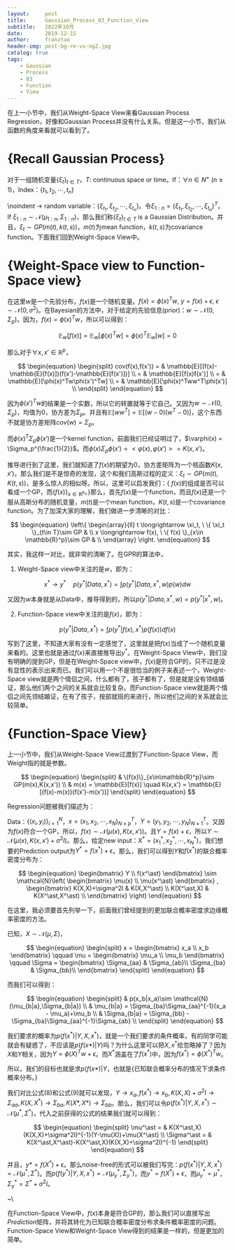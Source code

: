 ```yaml
---
layout:     post
title:      Gaussian_Process_03_Function_View
subtitle:   2022年10月
date:       2019-12-15
author:     franztao
header-img: post-bg-re-vs-ng2.jpg
catalog: true
tags:
    - Gaussian
    - Process
    - 03
    - Function
    - View
---
```


    

在上一小节中，我们从Weight-Space View来看Gaussian Process Regression，好像和Gaussian Process并没有什么关系。但是这一小节，我们从函数的角度来看就可以看到了。
#  {Recall Gaussian Process}
对于一组随机变量$\{ \xi_t \}_{t\in T}$，$T:$ continuous space or time。If：$\forall n \in N^+ \ (n\geq 1)$，Index：$\{t_1,t_2,\cdots,t_n \}$

\noindent $\longrightarrow$ random variable：$\{\xi_{t_1},\xi_{t_2},\cdots,\xi_{t_n}\}$。令$\xi_{1:n} = \{\xi_{t_1},\xi_{t_2},\cdots,\xi_{t_n}\}^T$。If $\xi_{1:n} \sim \mathcal{N}(\mu_{1:n},\Sigma_{1:n})$，那么我们称$\{ \xi_t \}_{t\in T}$ is a Gaussian Distribution。并且，$\xi_t \sim GP(m(t),k(t,s))$，$m(t)$为mean function，$k(t,s)$为covariance function。下面我们回到Weight-Space View中。

#  {Weight-Space view to Function-Space view}
在这里$w$是一个先验分布，$f(x)$是一个随机变量。$f(x) = \phi(x)^Tw,\ y = f(x)+\epsilon,\ \epsilon \sim \mathcal{N}(0,\sigma^2)$。在Bayesian的方法中，对于给定的先验信息(prior)：$w\sim \mathcal{N}(0,\Sigma_p)$。因为，$f(x) = \phi(x)^Tw$，所以可以得到：

$$
\begin{equation}
    \mathbb{E}_w[f(x)] = \mathbb{E}_w[\phi(x)^Tw] =  \phi(x)^T\mathbb{E}_w[w] = 0
\end{equation}
$$

那么对于$\forall x,x'\in \mathbb{R}^p$，

$$
\begin{equation}
    \begin{split}
        cov(f(x),f(x')) 
        = & \mathbb{E}[(f(x)-\mathbb{E}[f(x)])(f(x')-\mathbb{E}[f(x')])] \\
        = & \mathbb{E}[f(x)f(x')] \\
        = & \mathbb{E}[\phi(x)^Tw\phi(x')^Tw] \\
        = & \mathbb{E}[\phi(x)^Tww^T\phi(x')] \\
    \end{split}
\end{equation}
$$

因为$\phi(x')^Tw$的结果是一个实数，所以它的转置就等于它自己。又因为$w\sim \mathcal{N}(0,\Sigma_p)$，均值为0，协方差为$\Sigma_p$。并且有$\mathbb{E}[ww^T] = \mathbb{E}[(w-0)(w^T-0)]$，这个东西不就是协方差矩阵$cov(w) = \Sigma_p$。

而$\phi(x)^T\Sigma_p\phi(x')$是一个kernel function，前面我们已经证明过了，$\varphi(x) = \Sigma_p^{\frac{1}{2}}$。而$\phi(x)\Sigma_p\phi(x') = <\varphi(x),\varphi(x')> = K(x,x')$。

推导进行到了这里，我们就知道了$f(x)$的期望为0，协方差矩阵为一个核函数$K(x,x')$。那么我们是不是惊奇的发现，这个和我们高斯过程的定义：$\xi_t \sim GP(m(t),K(t,s))$，是多么惊人的相似呀。所以，这里可以启发我们：{ $f(x)$的组成是否可以看成一个GP，而$\{f(x)\}_{x\in\mathbb{R}^p}$。}那么，首先$f(x)$是一个function，而且$f(x)$还是一个服从高斯分布的随机变量，$m(t)$是一个mean function，$K(t,s)$是一个covariance function。为了加深大家的理解，我们做进一步清晰的对比：

$$
\begin{equation}
    \left\{
        \begin{array}{ll}
            t \longrightarrow \xi_t, \ \{ \xi_t \}_{t\in T}\sim GP & \\
            x \longrightarrow f(x), \ \{ f(x) \}_{x\in \mathbb{R}^p}\sim GP & \\
\end{array}
\right.
\end{equation}
$$

其实，我这样一对比，就非常的清晰了。在GPR的算法中，

1. Weight-Space view中关注的是$w$，即为：

$$
\begin{equation}
    x^\ast \longrightarrow y^\ast \quad p(y^\ast|Data,x^\ast) = \int p(y^\ast|Data,x^\ast,w)p(w)dw
\end{equation}
$$

又因为$w$本身就是从Data中，推导得到的，所以$p(y^\ast|Data,x^\ast,w) = p(y^\ast|x^\ast,w)$。

2. Function-Space view中关注的是$f(x)$，即为：

$$
\begin{equation}
    p(y^\ast | Data,x^\ast)  = \int p(y^\ast | f(x),x^\ast)p(f(x))df(x)
\end{equation}
$$

写到了这里，不知道大家有没有一定感觉了，这里就是把$f(x)$当成了一个随机变量来看的。这里也就是通过$f(x)$来直接推导出$y^\ast$。在Weight-Space View中，我们没有明确的提到GP，但是在Weight-Space view中，$f(x)$是符合GP的，只不过是没有显性的表示出来而已。我们可以用一个不是很恰当的例子来表述一个，Weight-Space view就是两个情侣之间，什么都有了，孩子都有了，但是就是没有领结婚证，那么他们两个之间的关系就会比较复杂。而Function-Space view就是两个情侣之间先领结婚证，在有了孩子，按部就班的来进行，所以他们之间的关系就会比较简单。

#  {Function-Space View}
上一小节中，我们从Weight-Space View过渡到了Function-Space View，而Weight指的就是参数。

$$
\begin{equation}
    \begin{split}
        & \{f(x)\}_{x\in\mathbb{R}^p}\sim GP(m(x),K(x,x')) \\
        & m(x) = \mathbb{E}[f(x)] \quad K(x,x') = \mathbb{E}[(f(x)-m(x))(f(x')-m(x'))]
    \end{split}
\end{equation}
$$

Regression问题被我们描述为：

Data：$\{ (x_i,y_i) \}_{i=1}^N$，$x=(x_1,x_2,\cdots,x_N)^T_{N\times p}$，$Y=(y_1,y_2,\cdots,y_N)^T_{N\times 1}$。又因为$f(x)$符合一个GP，所以，$f(x) \sim \mathcal{N}(\mu(x),K(x,x'))$。且$Y=f(x)+\epsilon$，所以$Y\sim \mathcal{N}(\mu(x),K(x,x')+\sigma^2I)$。那么，给定new input：$X^\ast = (x_1^\ast,x_2^\ast,\cdots,x_N^\ast)$，我们想要的Prediction output为$Y^\ast = f(x^\ast) + \epsilon$。那么，我们可以得到$Y$和$f(x^\ast)$的联合概率密度分布为：

$$
\begin{equation}
    \begin{bmatrix}
        Y \\
        f(x^\ast)
    \end{bmatrix}
\sim
\mathcal{N}\left(
    \begin{bmatrix}
        \mu(x) \\
        \mu(x^\ast)
    \end{bmatrix}
    ,
    \begin{bmatrix}
        K(X,X)+\sigma^2I & K(X,X^\ast) \\
        K(X^\ast,X) & K(X^\ast,X^\ast) \\
    \end{bmatrix}
\right)
\end{equation}
$$

在这里，我必须要首先列举一下，前面我们曾经提到的更加联合概率密度求边缘概率密度的方法。

已知，$X\sim \mathcal{N}(\mu,\Sigma)$，

$$
\begin{equation}
    \begin{split}
        x = 
        \begin{bmatrix}
            x_a \\
            x_b
        \end{bmatrix}
        \qquad
        \mu = 
        \begin{bmatrix}
            \mu_a \\
            \mu_b
        \end{bmatrix}
        \qquad
        \Sigma = 
        \begin{bmatrix}
            \Sigma_{aa} & \Sigma_{ab}\\
            \Sigma_{ba} & \Sigma_{bb}\\
        \end{bmatrix}
    \end{split}
\end{equation}
$$

而我们可以得到：

$$
\begin{equation}
    \begin{split}
        & p(x_b|x_a)\sim \mathcal{N}(\mu_{b|a},\Sigma_{b|a}) \\
        & \mu_{b|a} = \Sigma_{ba}\Sigma_{aa}^{-1}(x_a - \mu_a)+\mu_b \\
        & \Sigma_{b|a} = \Sigma_{bb} - \Sigma_{ba}\Sigma_{aa}^{-1}\Sigma_{ab} \\
    \end{split}
\end{equation}
$$

我们要求的概率为$p(f(x^\ast)|Y,X,x^\ast)$，就是一个我们要求的条件概率，有的同学可能就会有疑惑了，不应该是$p(f(x\ast)|Y)$吗？为什么这里可以把$X,x^\ast$给忽略掉了？因为$X$和$Y$相关，因为$Y=\phi(X)^Tw+\epsilon$。而$X^\ast$涵盖在了$f(x^\ast)$中，因为$f(x^\ast) = \phi(X^\ast)^Tw$。


所以，我们的目标也就是求$p(f(x\ast)|Y$，也就是{已知联合概率分布的情况下求条件概率分布。}

我们对比公式(8)和公式(9)就可以发现，$Y\rightarrow x_a,f(x^\ast)\rightarrow x_b,K(X,X)+\sigma^2I \rightarrow \Sigma_{aa},K(X,X^\ast) \rightarrow \Sigma_{ba},K(X\ast,X\ast)\rightarrow \Sigma_{bb}$。那么，我们可以令$p(f(x^\ast)|Y,X,x^\ast)\sim\mathcal{N}(\mu^\ast,\Sigma^\ast)$，代入之前获得的公式的结果我们就可以得到：

$$
\begin{equation}
    \begin{split}
        \mu^\ast = & K(X^\ast,X)(K(X,X)+\sigma^2I)^{-1}(Y-\mu(X))+\mu(X^\ast) \\
        \Sigma^\ast = & 
        K(X^\ast,X^\ast)-K(X^\ast,X)(K(X,X)+\sigma^2I)^{-1}
    \end{split}
\end{equation}
$$

并且，$y\ast = f(X^\ast) + \epsilon$。那么noise-free的形式可以被我们写完：$p(f(x^\ast)|Y,X,x^\ast) = \mathcal{N}(\mu^\ast,\Sigma^\ast)$。而$p(f(y^\ast)|Y,X,x^\ast) = \mathcal{N}(\mu^\ast_y,\Sigma^\ast_y)$，而$y^\ast = f(X^\ast) + \epsilon$，而$\mu_{y}^\ast = \mu^{\ast}$，$\Sigma_y^{\ast} = \Sigma^\ast + \sigma^2I$。

~\\

在Function-Space View中，$f(x)$本身是符合GP的，那么我们可以直接写出$Prediction$矩阵，并将其转化为已知联合概率密度分布求条件概率密度的问题。Function-Space View和Weight-Space View得到的结果是一样的，但是更加的简单。





















